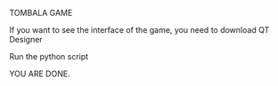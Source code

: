 TOMBALA GAME 

If you want to see the interface of the game, you need to download QT Designer

Run the python script

YOU ARE DONE.
